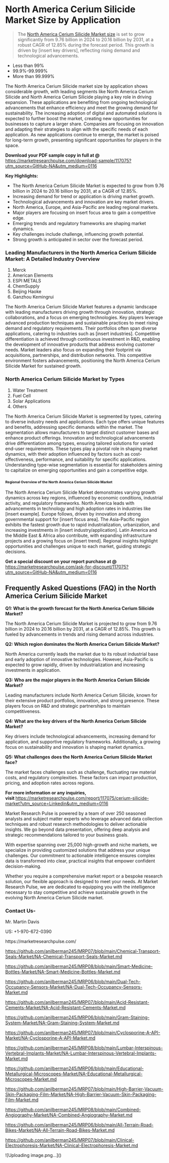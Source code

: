 <h1>North America Cerium Silicide Market&nbsp;Size by Application</h1><blockquote><p>The <a href="https://marketresearchpulse.com/download-sample/117075?utm_source=GitHub-NA&amp;utm_medium=0116">North America Cerium Silicide Market size</a> is set to grow significantly from 9.76 billion in 2024 to 20.16 billion by 2031, at a robust CAGR of 12.85% during the forecast period. This growth is driven by [insert key drivers], reflecting rising demand and technological advancements.</p></blockquote><ul><li>Less than 99%<li> 99.9%-99.999%<li> More than 99.999%</li></ul><p>The North America Cerium Silicide market size by application shows considerable growth, with leading segments like North America Cerium Silicide and North America Cerium Silicide playing a key role in driving expansion. These applications are benefiting from ongoing technological advancements that enhance efficiency and meet the growing demand for sustainability. The increasing adoption of digital and automated solutions is expected to further boost the market, creating new opportunities for businesses to capture a larger share. Companies are focusing on innovation and adapting their strategies to align with the specific needs of each application. As new applications continue to emerge, the market is poised for long-term growth, presenting significant opportunities for players in the space.</p><p><strong>Download your PDF sample copy in full at @ </strong><a href="https://marketresearchpulse.com/download-sample/117075?utm_source=GitHub-NA&amp;utm_medium=0116">https://marketresearchpulse.com/download-sample/117075?utm_source=GitHub-NA&amp;utm_medium=0116</a></p><p><strong>Key Highlights: </strong></p><ul><li>The North America Cerium Silicide Market is expected to grow from 9.76 billion in 2024 to 20.16 billion by 2031, at a CAGR of 12.85%.</li><li>Increasing demand for trend or application is driving market growth.</li><li>Technological advancements and innovation are key market drivers.</li><li>North America, Europe, and Asia-Pacific are leading regional markets.</li><li>Major players are focusing on insert focus area to gain a competitive edge.</li><li>Emerging trends and regulatory frameworks are shaping market dynamics.</li><li>Key challenges include challenge, influencing growth potential.</li><li>Strong growth is anticipated in sector over the forecast period.</li></ul><h3>Leading Manufacturers in the North America Cerium Silicide Market: A Detailed Industry Overview</h3><ol><li>Merck</li><li>American Elements</li><li>ESPI METALS</li><li>ChemSupply</li><li>Beijing Haoke</li><li>Ganzhou Kemingrui</li></ol><div class="flex max-w-full flex-col flex-grow"><div class="min-h-8 text-message flex w-full flex-col items-end gap-2 whitespace-normal break-words [.text-message+&amp;]:mt-5" dir="auto" data-message-author-role="assistant" data-message-id="fd8432e4-4910-450d-b182-61b7bfb0a01f" data-message-model-slug="gpt-4o"><div class="flex w-full flex-col gap-1 empty:hidden first:pt-[3px]"><div class="markdown prose w-full break-words dark:prose-invert light"><p>The North America Cerium Silicide Market features a dynamic landscape with leading manufacturers driving growth through innovation, strategic collaborations, and a focus on emerging technologies. Key players leverage advanced production techniques and sustainable practices to meet rising demand and regulatory requirements. Their portfolios often span diverse applications, catering to industries such as [insert industries]. Competitive differentiation is achieved through continuous investment in R&amp;D, enabling the development of innovative products that address evolving customer needs. Market leaders also focus on expanding their footprint via acquisitions, partnerships, and distribution networks. This competitive environment fosters advancements, positioning the North America Cerium Silicide Market for sustained growth.</p></div></div></div></div><h3>North America Cerium Silicide Market by Types</h3><ol><li>Water Treatment<li> Fuel Cell<li> Solar Applications<li> Others</li></ol><div class="flex max-w-full flex-col flex-grow"><div class="min-h-8 text-message flex w-full flex-col items-end gap-2 whitespace-normal break-words [.text-message+&amp;]:mt-5" dir="auto" data-message-author-role="assistant" data-message-id="084470be-0bb7-4664-bddf-5156b4f41249" data-message-model-slug="gpt-4o-mini"><div class="flex w-full flex-col gap-1 empty:hidden first:pt-[3px]"><div class="markdown prose w-full break-words dark:prose-invert light"><p>The North America Cerium Silicide Market is segmented by types, catering to diverse industry needs and applications. Each type offers unique features and benefits, addressing specific demands within the market. The segmentation allows manufacturers to target distinct customer bases and enhance product offerings. Innovation and technological advancements drive differentiation among types, ensuring tailored solutions for varied end-user requirements. These types play a pivotal role in shaping market dynamics, with their adoption influenced by factors such as cost-effectiveness, performance, and suitability for specific applications. Understanding type-wise segmentation is essential for stakeholders aiming to capitalize on emerging opportunities and gain a competitive edge.</p></div></div></div></div><h3><span style="font-size: 11px;">Regional Overview of the North America Cerium Silicide Market</span></h3><div class="flex max-w-full flex-col flex-grow"><div class="min-h-8 text-message flex w-full flex-col items-end gap-2 whitespace-normal break-words [.text-message+&amp;]:mt-5" dir="auto" data-message-author-role="assistant" data-message-id="e9038762-ce64-4e30-91c9-9bd413514231" data-message-model-slug="gpt-4o-mini"><div class="flex w-full flex-col gap-1 empty:hidden first:pt-[3px]"><div class="markdown prose w-full break-words dark:prose-invert light"><p>The North America Cerium Silicide Market demonstrates varying growth dynamics across key regions, influenced by economic conditions, industrial activity, and regulatory frameworks. North America leads with advancements in technology and high adoption rates in industries like [insert example]. Europe follows, driven by innovation and strong governmental support for [insert focus area]. The Asia-Pacific region exhibits the fastest growth due to rapid industrialization, urbanization, and increasing investments in [insert industry/application]. Latin America and the Middle East &amp; Africa also contribute, with expanding infrastructure projects and a growing focus on [insert trend]. Regional insights highlight opportunities and challenges unique to each market, guiding strategic decisions.</p></div></div></div></div><p><strong>Get a special discount on your report purchase at @ </strong><a href="https://marketresearchpulse.com/ask-for-discount/117075?utm_source=GitHub-NA&amp;utm_medium=0116">https://marketresearchpulse.com/ask-for-discount/117075?utm_source=GitHub-NA&amp;utm_medium=0116</a></p><h2>Frequently Asked Questions (FAQ) in the North America Cerium Silicide Market</h2><p><strong>Q1: What is the growth forecast for the North America Cerium Silicide Market?</strong></p><p>The North America Cerium Silicide Market is projected to grow from 9.76 billion in 2024 to 20.16 billion by 2031, at a CAGR of 12.85%. This growth is fueled by advancements in trends and rising demand across industries.</p><p><strong>Q2: Which region dominates the North America Cerium Silicide Market?</strong></p><p>North America currently leads the market due to its robust industrial base and early adoption of innovative technologies. However, Asia-Pacific is expected to grow rapidly, driven by industrialization and increasing investments in application.</p><p><strong>Q3: Who are the major players in the North America Cerium Silicide Market?</strong></p><p>Leading manufacturers include North America Cerium Silicide, known for their extensive product portfolios, innovation, and strong presence. These players focus on R&amp;D and strategic partnerships to maintain competitiveness.</p><p><strong>Q4: What are the key drivers of the North America Cerium Silicide Market?</strong></p><p>Key drivers include technological advancements, increasing demand for application, and supportive regulatory frameworks. Additionally, a growing focus on sustainability and innovation is shaping market dynamics.</p><p><strong>Q5: What challenges does the North America Cerium Silicide Market face?</strong></p><p>The market faces challenges such as challenge, fluctuating raw material costs, and regulatory complexities. These factors can impact production, pricing, and adoption rates across regions.</p><p><strong>For more information or any inquiries, visit&nbsp;</strong><a href="https://marketresearchpulse.com/report/117075/cerium-silicide-market?utm_source=Linkedin&utm_medium=0116">https://marketresearchpulse.com/report/117075/cerium-silicide-market?utm_source=Linkedin&utm_medium=0116</a></p><p>Market Research Pulse is powered by a team of over 250 seasoned analysts and subject matter experts who leverage advanced data collection techniques and robust research methodologies to deliver actionable insights. We go beyond data presentation, offering deep analysis and strategic recommendations tailored to your business goals.</p><p>With expertise spanning over 25,000 high-growth and niche markets, we specialize in providing customized solutions that address your unique challenges. Our commitment to actionable intelligence ensures complex data is transformed into clear, practical insights that empower confident decision-making.</p><p>Whether you require a comprehensive market report or a bespoke research solution, our flexible approach is designed to meet your needs. At Market Research Pulse, we are dedicated to equipping you with the intelligence necessary to stay competitive and achieve sustainable growth in the evolving North America Cerium Silicide market.</p><h3><strong>Contact Us-</strong></h3><p>Mr. Martin Davis</p><p>US: +1-970-672-0390</p><p>https://marketresearchpulse.com/</p><p><a href="https://github.com/anilberman245/MRP07/blob/main/Chemical-Transport-Seals-Market/NA-Chemical-Transport-Seals-Market.md">https://github.com/anilberman245/MRP07/blob/main/Chemical-Transport-Seals-Market/NA-Chemical-Transport-Seals-Market.md</a></p><p><a href="https://github.com/anilberman245/MRP08/blob/main/Smart-Medicine-Bottles-Market/NA-Smart-Medicine-Bottles-Market.md">https://github.com/anilberman245/MRP08/blob/main/Smart-Medicine-Bottles-Market/NA-Smart-Medicine-Bottles-Market.md</a></p><p><a href="https://github.com/anilberman245/MRP06/blob/main/Dual-Tech-Occupancy-Sensors-Market/NA-Dual-Tech-Occupancy-Sensors-Market.md">https://github.com/anilberman245/MRP06/blob/main/Dual-Tech-Occupancy-Sensors-Market/NA-Dual-Tech-Occupancy-Sensors-Market.md</a></p><p><a href="https://github.com/anilberman245/MRP07/blob/main/Acid-Resistant-Cements-Market/NA-Acid-Resistant-Cements-Market.md">https://github.com/anilberman245/MRP07/blob/main/Acid-Resistant-Cements-Market/NA-Acid-Resistant-Cements-Market.md</a></p><p><a href="https://github.com/anilberman245/MRP06/blob/main/Gram-Staining-System-Market/NA-Gram-Staining-System-Market.md">https://github.com/anilberman245/MRP06/blob/main/Gram-Staining-System-Market/NA-Gram-Staining-System-Market.md</a></p><p><a href="https://github.com/anilberman245/MRP07/blob/main/Cyclosporine-A-API-Market/NA-Cyclosporine-A-API-Market.md">https://github.com/anilberman245/MRP07/blob/main/Cyclosporine-A-API-Market/NA-Cyclosporine-A-API-Market.md</a></p><p><a href="https://github.com/anilberman245/MRP08/blob/main/Lumbar-Interspinous-Vertebral-Implants-Market/NA-Lumbar-Interspinous-Vertebral-Implants-Market.md">https://github.com/anilberman245/MRP08/blob/main/Lumbar-Interspinous-Vertebral-Implants-Market/NA-Lumbar-Interspinous-Vertebral-Implants-Market.md</a></p><p><a href="https://github.com/anilberman245/MRP06/blob/main/Educational-Metallurgical-Microscopes-Market/NA-Educational-Metallurgical-Microscopes-Market.md">https://github.com/anilberman245/MRP06/blob/main/Educational-Metallurgical-Microscopes-Market/NA-Educational-Metallurgical-Microscopes-Market.md</a></p><p><a href="https://github.com/anilberman245/MRP07/blob/main/High-Barrier-Vacuum-Skin-Packaging-Film-Market/NA-High-Barrier-Vacuum-Skin-Packaging-Film-Market.md">https://github.com/anilberman245/MRP07/blob/main/High-Barrier-Vacuum-Skin-Packaging-Film-Market/NA-High-Barrier-Vacuum-Skin-Packaging-Film-Market.md</a></p><p><a href="https://github.com/anilberman245/MRP08/blob/main/Combined-Angiography-Market/NA-Combined-Angiography-Market.md">https://github.com/anilberman245/MRP08/blob/main/Combined-Angiography-Market/NA-Combined-Angiography-Market.md</a></p><p><a href="https://github.com/anilberman245/MRP06/blob/main/All-Terrain-Road-Bikes-Market/NA-All-Terrain-Road-Bikes-Market.md">https://github.com/anilberman245/MRP06/blob/main/All-Terrain-Road-Bikes-Market/NA-All-Terrain-Road-Bikes-Market.md</a></p><p><a href="https://github.com/anilberman245/MRP07/blob/main/Clinical-Electrophoresis-Market/NA-Clinical-Electrophoresis-Market.md">https://github.com/anilberman245/MRP07/blob/main/Clinical-Electrophoresis-Market/NA-Clinical-Electrophoresis-Market.md</a></p>
![Uploading image.png…]()

